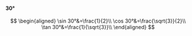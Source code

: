 #### 30°

$$
\begin{aligned}
\sin 30°&=\frac{1}{2}\\
\cos 30°&=\frac{\sqrt{3}}{2}\\
\tan 30°&=\frac{1}{\sqrt{3}}\\
\end{aligned}
$$

